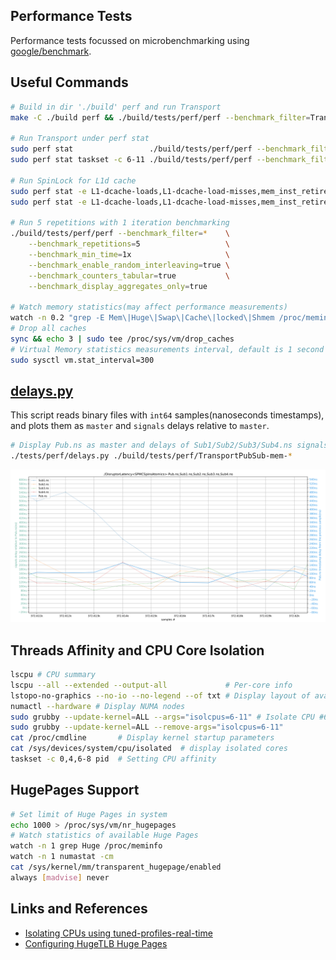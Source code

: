 ## Performance Tests
Performance tests focussed on microbenchmarking using [google/benchmark](https://github.com/google/benchmark/blob/main/docs/user_guide.md).

## Useful Commands
```sh
# Build in dir './build' perf and run Transport
make -C ./build perf && ./build/tests/perf/perf --benchmark_filter=Transport --benchmark_counters_tabular=true

# Run Transport under perf stat
sudo perf stat                 ./build/tests/perf/perf --benchmark_filter=Transport --benchmark_counters_tabular=true
sudo perf stat taskset -c 6-11 ./build/tests/perf/perf --benchmark_filter=Transport --benchmark_counters_tabular=true

# Run SpinLock for L1d cache
sudo perf stat -e L1-dcache-loads,L1-dcache-load-misses,mem_inst_retired.lock_loads ./build/tests/perf/perf --benchmark_filter=TASS
sudo perf stat -e L1-dcache-loads,L1-dcache-load-misses,mem_inst_retired.lock_loads ./build/tests/perf/perf --benchmark_filter=TTSS

# Run 5 repetitions with 1 iteration benchmarking
./build/tests/perf/perf --benchmark_filter=*    \
    --benchmark_repetitions=5                   \
    --benchmark_min_time=1x                     \
    --benchmark_enable_random_interleaving=true \
    --benchmark_counters_tabular=true           \
    --benchmark_display_aggregates_only=true

# Watch memory statistics(may affect performance measurements)
watch -n 0.2 "grep -E Mem\|Huge\|Swap\|Cache\|locked\|Shmem /proc/meminfo && free -hwv"
# Drop all caches
sync && echo 3 | sudo tee /proc/sys/vm/drop_caches
# Virtual Memory statistics measurements interval, default is 1 second
sudo sysctl vm.stat_interval=300
```

## [delays.py](delays.py)
This script reads binary files with `int64` samples(nanoseconds timestamps), and plots them as `master` and `signals` delays relative to `master`.
```sh
# Display Pub.ns as master and delays of Sub1/Sub2/Sub3/Sub4.ns signals relative to Pub.ns
./tests/perf/delays.py ./build/tests/perf/TransportPubSub-mem-*
```
![Disruptor 1P4C Timestamps](../../docs/images/delays-Disruptor-1P4C.png)

## Threads Affinity and CPU Core Isolation
```sh
lscpu # CPU summary
lscpu --all --extended --output-all             # Per-core info
lstopo-no-graphics --no-io --no-legend --of txt # Display layout of available CPUs in physical packages
numactl --hardware # Display NUMA nodes
sudo grubby --update-kernel=ALL --args="isolcpus=6-11" # Isolate CPU #6 - #11 from OS scheduling
sudo grubby --update-kernel=ALL --remove-args="isolcpus=6-11"
cat /proc/cmdline       # Display kernel startup parameters
cat /sys/devices/system/cpu/isolated  # display isolated cores
taskset -c 0,4,6-8 pid  # Setting CPU affinity
```

## HugePages Support
```sh
# Set limit of Huge Pages in system
echo 1000 > /proc/sys/vm/nr_hugepages
# Watch statistics of available Huge Pages
watch -n 1 grep Huge /proc/meminfo
watch -n 1 numastat -cm
cat /sys/kernel/mm/transparent_hugepage/enabled
always [madvise] never
```


## Links and References
 - [Isolating CPUs using tuned-profiles-real-time](https://access.redhat.com/documentation/en-us/red_hat_enterprise_linux_for_real_time/8/html/optimizing_rhel_8_for_real_time_for_low_latency_operation/assembly_isolating-cpus-using-tuned-profiles-realtime_optimizing-rhel8-for-real-time-for-low-latency-operation)
 - [Configuring HugeTLB Huge Pages](https://access.redhat.com/documentation/en-us/red_hat_enterprise_linux/7/html/performance_tuning_guide/sect-red_hat_enterprise_linux-performance_tuning_guide-memory-configuring-huge-pages)
